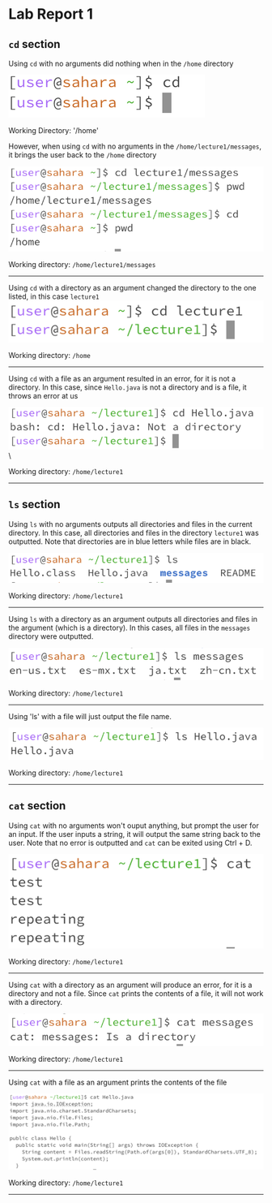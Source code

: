 # Lab Report 1

## `cd` section

Using `cd` with no arguments did nothing when in the `/home` directory

![Image](ss1.png)

Working Directory: '/home'

However, when using `cd` with no arguments in the `/home/lecture1/messages`, it brings the user back to the `/home` directory

![Image](ss10.png)

Working directory: `/home/lecture1/messages`

---

Using `cd` with a directory as an argument changed the directory to the one listed, in this case `lecture1`
![Image](ss2.png)

Working directory: `/home`

---

Using `cd` with a file as an argument resulted in an error, for it is not a directory. In this case, since `Hello.java` is not a directory and is a file, it throws an error at us

![Image](ss3.png)\

Working directory: `/home/lecture1`

---

## `ls` section

Using `ls` with no arguments outputs all directories and files in the current directory. In this case, all directories and files in the directory `lecture1` was outputted. Note that directories are in blue letters while files are in black.

![Image](ss4.png)

Working directory: `/home/lecture1`

---

Using `ls` with a directory as an argument outputs all directories and files in the argument (which is a directory). In this cases, all files in the `messages` directory were outputted.

![Image](ss5.png)

Working directory: `/home/lecture1`

---

Using 'ls' with a file will just output the file name.

![Image](ss6.png)

Working directory: `/home/lecture1`

---

## `cat` section

Using `cat` with no arguments won't ouput anything, but prompt the user for an input. If the user inputs a string, it will output the same string back to the user. Note that no error is outputted and `cat` can be exited using Ctrl + D.

![Image](ss7.png)

Working directory: `/home/lecture1`

---

Using `cat` with a directory as an argument will produce an error, for it is a directory and not a file. Since `cat` prints the contents of a file, it will not work with a directory.

![Image](ss8.png)

Working directory: `/home/lecture1`

---

Using `cat` with a file as an argument prints the contents of the file

![Image](ss9.png)

Working directory: `/home/lecture1`

---
